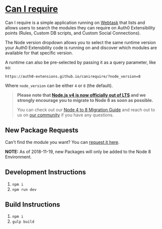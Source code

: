 # [Can I require](https://auth0-extensions.github.io/canirequire/)

Can I require is a simple application running on [Webtask](https://webtask.io) that lists and allows users to search the modules they can require on Auth0 Extensibility points (Rules, Custom DB scripts, and Custom Social Connections).

The Node version dropdown allows you to select the same runtime version your Auth0 Extensbility code is running on and discover which modules are available for that specific version.

A runtime can also be pre-selected by passing it as a query parameter, like so:

```
https://auth0-extensions.github.io/canirequire/?node_version=8
```

Where `node_version` can be either `4` or `8` (the default).

> **Please note that [Node.js v4 is now officially out of LTS](https://github.com/nodejs/Release#release-schedule) and we strongly encourage you to migrate to Node 8 as soon as possible.**
>
> You can check out our [Node 4 to 8 Migration Guide](https://auth0.com/docs/migrations/guides/extensibility-node8) and reach out to us on [our community](https://community.auth0.com/) if you have any questions.

## New Package Requests

Can't find the module you want? You can [request it here](https://github.com/auth0-extensions/canirequire/issues/new).

**NOTE:** As of 2018-11-19, new Packages will only be added to the Node 8 Environment.

## Development Instructions

1. ```npm i```
2. ```npm run dev```

## Build Instructions

1. ```npm i```
2. ```gulp build```
